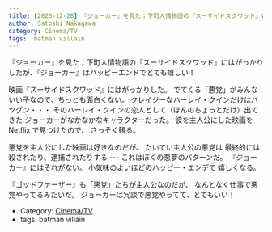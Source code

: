 ```yaml
---
title: [2020-12-28] 『ジョーカー』を見た；下町人情物語の『スーサイドスクワッド』にはがっかりしたが、『ジョーカー』はハッピーエンドでとても嬉しい！
author: Satoshi Nakagawa
category: Cinema/TV
tags:  batman villain
---
```


『ジョーカー』を見た；下町人情物語の『スーサイドスクワッド』にはがっかりしたが、『ジョーカー』はハッピーエンドでとても嬉しい！

 映画『スーサイドスクワッド』にはがっかりした。
でてくる「悪党」がみんないい子なので、ちっとも面白くない。
クレイジーなハーレイ・クインだけはバツグン・・・
そのハーレイ・クインの恋人として（ほんのちょっとだけ）出てきた
ジョーカーがなかなかなキャラクターだった。
彼を主人公にした映画を Netflix で見つけたので、
さっそく観る。

 悪党を主人公にした映画は好きなのだが、
たいてい主人公の悪党は
最終的には
殺されたり、逮捕されたりする ---
これはぼくの悪夢のパターンだ。
『ジョーカー』にはそれがない。
小気味のよいほどのハッピー・エンデで
嬉しくなる。

 『ゴッドファーザー』も「悪党」たちが主人公なのだが、
なんとなく仕事で悪党やってるみたいだ。
ジョーカーは冗談で悪党やってて、とてもいい！

- Category: [Cinema/TV](https://merapano.github.io/categories.html#Cinema/TV)
- tags:  batman villain
